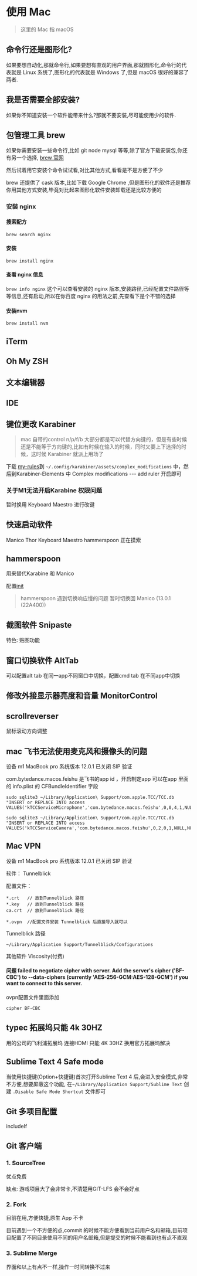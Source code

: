 # 使用 Mac
> 这里的 Mac 指 macOS

## 命令行还是图形化?
如果要想自动化,那就命令行,如果要想有直观的用户界面,那就图形化,命令行的代表就是 Linux 系统了,图形化的代表就是 Windows 了,但是 macOS 很好的兼容了两者.

## 我是否需要全部安装?
如果你不知道安装一个软件能带来什么?那就不要安装,尽可能使用少的软件.

## 包管理工具 brew
如果你需要安装一些命令行,比如 git node mysql 等等,除了官方下载安装包,你还有另一个选择, [ brew 官网](https://brew.sh/index_zh-cn)

然后试着用它安装个命令试试看,对比其他方式,看看是不是方便了不少

brew 还提供了 cask 版本,比如下载 Google Chrome ,但是图形化的软件还是推荐你用其他方式安装,毕竟对比起来图形化软件安装卸载还是比较方便的

### 安装 nginx
#### 搜索配方

`brew search nginx`

#### 安装
`brew install nginx`
#### 查看 nginx 信息
`brew info nginx`
这个可以查看安装的 nginx 版本,安装路径,已经配置文件路径等等信息,还有启动,所以在你百度 nginx 的用法之前,先查看下是个不错的选择

#### 安装nvm

`brew install nvm`

## iTerm

## Oh My ZSH

## 文本编辑器

## IDE
## 键位更改 Karabiner

> mac 自带的control n/p/f/b 大部分都是可以代替方向键的，但是有些时候还是不能等于方向键的,比如有时候在输入的时候，同时又要上下选择的时候，这时候 Karabiner 就派上用场了

下载 [my-rules](./my-rules.json)到 `~/.config/karabiner/assets/complex_modifications` 中，然后到Karabiner-Elements 中 Complex modifications --- add ruler 开启即可

### 关于M1无法开启Karabine 权限问题

暂时换用 Keyboard Maestro 进行改键


## 快速启动软件
Manico Thor Keyboard Maestro hammerspoon 正在摸索
## hammerspoon
用来替代Karabine 和 Manico

配置[init](./hammerspoon/init.lua)

> hammerspoon 遇到切换响应慢的问题 暂时切换回 Manico (13.0.1 (22A400))
 
## 截图软件 Snipaste
特色: 贴图功能

## 窗口切换软件 AltTab
可以配置alt tab 在同一app不同窗口中切换，配置cmd tab 在不同app中切换
## 修改外接显示器亮度和音量 MonitorControl


## scrollreverser 
鼠标滚动方向调整


## mac 飞书无法使用麦克风和摄像头的问题
设备 m1 MacBook pro 系统版本 12.0.1 已关闭 SIP 验证

com.bytedance.macos.feishu 是飞书的app id ，开启制定app 可以在app 里面的 info.plist 的 CFBundleIdentifier 字段

```
sudo sqlite3 ~/Library/Application\ Support/com.apple.TCC/TCC.db "INSERT or REPLACE INTO access VALUES('kTCCServiceMicrophone','com.bytedance.macos.feishu',0,0,4,1,NULL,NULL,0,'UNUSED',NULL,0,1622199671);"

sudo sqlite3 ~/Library/Application\ Support/com.apple.TCC/TCC.db "INSERT or REPLACE INTO access VALUES('kTCCServiceCamera','com.bytedance.macos.feishu',0,2,0,1,NULL,NULL,NULL,'UNUSED',NULL,0,1608354323);"
```
## Mac VPN
设备 m1 MacBook pro 系统版本 12.0.1 已关闭 SIP 验证

软件：
Tunnelblick

配置文件：

```
*.crt   // 放到Tunnelblick 路径
*.key   // 放到Tunnelblick 路径
ca.crt  // 放到Tunnelblick 路径

*.ovpn  //配置文件安装 Tunnelblick 后直接导入就可以
```

Tunnelblick 路径

`~/Library/Application Support/Tunnelblick/Configurations` 

其他软件 Viscosity(付费)


#### 问题 failed to negotiate cipher with server. Add the server's cipher ('BF-CBC') to --data-ciphers (currently 'AES-256-GCM:AES-128-GCM') if you want to connect to this server.
ovpn配置文件里面添加
```
cipher BF-CBC
```

## typec 拓展坞只能 4k 30HZ
用的公司的飞利浦拓展坞 连接HDMI 只能 4K 30HZ 
换用官方拓展坞解决

## Sublime Text 4 Safe mode
当使用快捷键(Option+快捷键)首次打开Sublime Text 4 后,会进入安全模式,非常不方便,想要屏蔽这个功能, 在`~/Library/Application Support/Sublime Text` 创建
 `.Disable Safe Mode Shortcut` 文件即可


## Git 多项目配置

includeIf


## Git 客户端


### 1. SourceTree
优点免费

缺点: 游戏项目大了会非常卡,不清楚用GIT-LFS 会不会好点

### 2. Fork
目前在用,方便快捷,原生 App 不卡

目前遇到一个不方便的点,commit 的时候不能方便看到当前用户名和邮箱,目前项目配置了不同目录使用不同的用户名邮箱,但是提交的时候不能看到也有点不直观


### 3. Sublime Merge 

界面和以上有点不一样,操作一时间转换不过来






